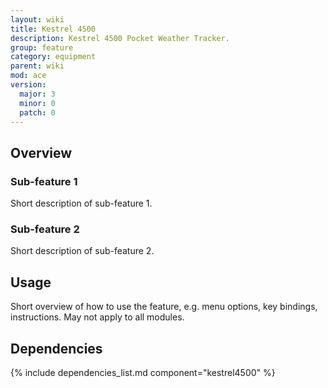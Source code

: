 ```yaml
---
layout: wiki
title: Kestrel 4500
description: Kestrel 4500 Pocket Weather Tracker.
group: feature
category: equipment
parent: wiki
mod: ace
version:
  major: 3
  minor: 0
  patch: 0
---
```


## Overview

### Sub-feature 1
Short description of sub-feature 1.

### Sub-feature 2
Short description of sub-feature 2.


## Usage

Short overview of how to use the feature, e.g. menu options, key bindings,
instructions. May not apply to all modules.


## Dependencies

{% include dependencies_list.md component="kestrel4500" %}

